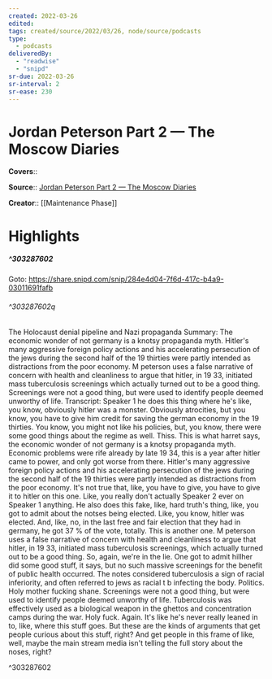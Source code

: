 ```yaml
---
created: 2022-03-26
edited:
tags: created/source/2022/03/26, node/source/podcasts
type: 
  - podcasts
deliveredBy: 
  - "readwise"
  - "snipd"
sr-due: 2022-03-26
sr-interval: 2
sr-ease: 230
---
```

# Jordan Peterson Part 2 —  The Moscow Diaries

**Covers**:: 

**Source**:: [Jordan Peterson Part 2 —  The Moscow Diaries](https://share.snipd.com/episode/ad54737f-17a1-4c80-9d89-79965adf7a90)

**Creator**:: [[Maintenance Phase]]

# Highlights
##### ^303287602


Goto: https://share.snipd.com/snip/284e4d04-7f6d-417c-b4a9-03011691fafb  

###### ^303287602q

The Holocaust denial pipeline and Nazi propaganda
Summary:
The economic wonder of not germany is a knotsy propaganda myth. Hitler's many aggressive foreign policy actions and his accelerating persecution of the jews during the second half of the 19 thirties were partly intended as distractions from the poor economy. M peterson uses a false narrative of concern with health and cleanliness to argue that hitler, in 19 33, initiated mass tuberculosis screenings which actually turned out to be a good thing. Screenings were not a good thing, but were used to identify people deemed unworthy of life.
Transcript:
Speaker 1
he does this thing where he's like, you know, obviously hitler was a monster. Obviously atrocities, but you know, you have to give him credit for saving the german economy in the 19 thirties. You know, you might not like his policies, but, you know, there were some good things about the regime as well. Thiss. This is what harret says, the economic wonder of not germany is a knotsy propaganda myth. Economic problems were rife already by late 19 34, this is a year after hitler came to power, and only got worse from there. Hitler's many aggressive foreign policy actions and his accelerating persecution of the jews during the second half of the 19 thirties were partly intended as distractions from the poor economy. It's not true that, like, you have to give, you have to give it to hitler on this one. Like, you really don't actually
Speaker 2
ever on
Speaker 1
anything. He also does this fake, like, hard truth's thing, like, you got to admit about the notses being elected. Like, you know, hitler was elected. And, like, no, in the last free and fair election that they had in germany, he got 37 % of the vote, totally. This is another one. M peterson uses a false narrative of concern with health and cleanliness to argue that hitler, in 19 33, initiated mass tuberculosis screenings, which actually turned out to be a good thing. So, again, we're in the lie. One got to admit hillher did some good stuff, it says, but no such massive screenings for the benefit of public health occurred. The notes considered tuberculosis a sign of racial inferiority, and often referred to jews as racial t b infecting the body. Politics. Holy mother fucking shane. Screenings were not a good thing, but were used to identify people deemed unworthy of life. Tuberculosis was effectively used as a biological weapon in the ghettos and concentration camps during the war. Holy fuck. Again. It's like he's never really leaned in to, like, where this stuff goes. But these are the kinds of arguments that get people curious about this stuff, right? And get people in this frame of like, well, maybe the main stream media isn't telling the full story about the noses, right? 

^303287602

